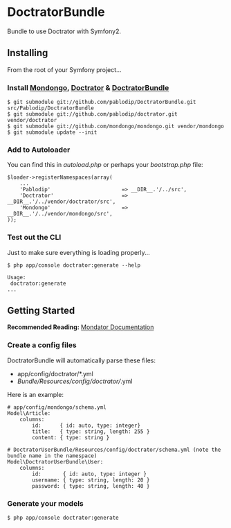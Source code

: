 # DoctratorBundle

Bundle to use Doctrator with Symfony2.

## Installing

From the root of your Symfony project...

### Install [Mondongo](https://github.com/mondongo/mondongo), [Doctrator](https://github.com/pablodip/doctrator) & [DoctratorBundle](https://github.com/pablodip/DoctratorBundle)

    $ git submodule git://github.com/pablodip/DoctratorBundle.git src/Pablodip/DoctratorBundle
    $ git submodule git://github.com/pablodip/doctrator.git vendor/doctrator
    $ git submodule git://github.com/mondongo/mondongo.git vendor/mondongo
    $ git submodule update --init

### Add to Autoloader

You can find this in *autoload.php* or perhaps your *bootstrap.php* file:

    $loader->registerNamespaces(array(
        ...
        'Pablodip'                       => __DIR__.'/../src',
        'Doctrator'                      => __DIR__.'/../vendor/doctrator/src',
        'Mondongo'                       => __DIR__.'/../vendor/mondongo/src',
    ));

### Test out the CLI

Just to make sure everything is loading properly...

    $ php app/console doctrator:generate --help

    Usage:
     doctrator:generate
    ...

## Getting Started

**Recommended Reading:** [Mondator Documentation](http://mondongo.es/documentation/1.0/mondator/en/usage)

### Create a config files

DoctratorBundle will automatically parse these files:

  * app/config/doctrator/*.yml
  * *Bundle/Resources/config/doctrator/*.yml

Here is an example:

    # app/config/mondongo/schema.yml
    Model\Article:
        columns:
            id:      { id: auto, type: integer}
            title:   { type: string, length: 255 }
            content: { type: string }

    # DoctratorUserBundle/Resources/config/doctrator/schema.yml (note the bundle name in the namespace)
    Model\DoctratorUserBundle\User:
        columns:
            id:       { id: auto, type: integer }
            username: { type: string, length: 20 }
            password: { type: string, length: 40 }

### Generate your models

    $ php app/console doctrator:generate

